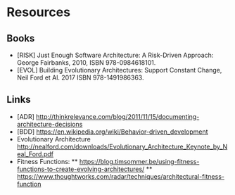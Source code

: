 # Resources

## Books

* [RISK] Just Enough Software Architecture: A Risk-Driven Approach: George Fairbanks, 2010, ISBN 978-0984618101.
* [EVOL] Building Evolutionary Architectures: Support Constant Change, Neil Ford et Al. 2017 ISBN 978-1491986363.

## Links

* [ADR] http://thinkrelevance.com/blog/2011/11/15/documenting-architecture-decisions
* [BDD] https://en.wikipedia.org/wiki/Behavior-driven_development
* Evolutionary Architecture http://nealford.com/downloads/Evolutionary_Architecture_Keynote_by_Neal_Ford.pdf
* Fitness Functions: 
** https://blog.timsommer.be/using-fitness-functions-to-create-evolving-architectures/
** https://www.thoughtworks.com/radar/techniques/architectural-fitness-function

